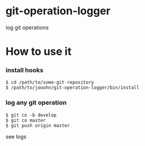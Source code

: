 # git-operation-logger
log git operations

# How to use it

### install hooks

```
$ cd /path/to/some-git-repository
$ /path/to/jooohn/git-operation-logger/bin/install
```

### log any git operation

```
$ git co -b develop
$ git co master
$ git push origin master
```

see logs

```
```

